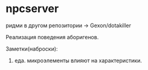 # npcserver
ридми в другом репозитории -> Gexon/dotakiller

Реализация поведения аборигенов.

Заметки(наброски):
1. еда. микроэлементы влияют на характеристики.
